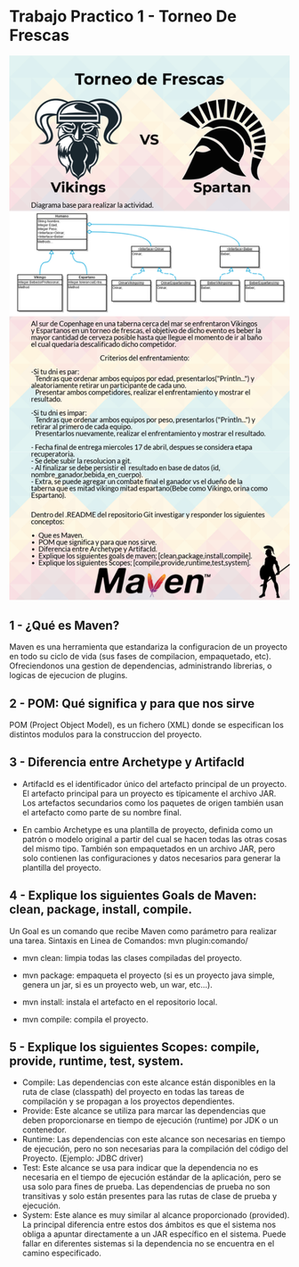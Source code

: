# Trabajo Practico 1 - Torneo De Frescas

![Torneo-De-Frescas](TorneoDeFrescas.png)

## 1 - ¿Qué es Maven?

Maven es una herramienta que estandariza la configuracion de un proyecto en todo su ciclo de vida (sus fases de compilacion, empaquetado, etc). Ofreciendonos una gestion de dependencias, administrando librerias, o logicas de ejecucion de plugins.

## 2 - POM: Qué significa y para que nos sirve

POM (Project Object Model), es un fichero (XML) donde se especifican los distintos modulos para la construccion del proyecto.

## 3 - Diferencia entre Archetype y Artifacld

- ArtifacId es el identificador único del artefacto principal de un proyecto. El artefacto principal para un proyecto es típicamente el archivo JAR. Los artefactos secundarios como los paquetes de origen también usan el artefacto como parte de su nombre final.

- En cambio Archetype es una plantilla de proyecto, definida como un patrón o modelo original a partir del cual se hacen todas las otras cosas del mismo tipo. También son empaquetados en un archivo JAR, pero solo contienen las configuraciones y datos necesarios para generar la plantilla del proyecto.

## 4 - Explique los siguientes Goals de Maven: clean, package, install, compile.

Un Goal es un comando que recibe Maven como parámetro para realizar una tarea. Sintaxis en Linea de Comandos: mvn plugin:comando/

- mvn clean: limpia todas las clases compiladas del proyecto.

- mvn package: empaqueta el proyecto (si es un proyecto java simple, genera un jar, si es un proyecto web, un war, etc…).

- mvn install: instala el artefacto en el repositorio local.

- mvn compile: compila el proyecto.

## 5 - Explique los siguientes Scopes: compile, provide, runtime, test, system.

- Compile: Las dependencias con este alcance están disponibles en la ruta de clase (classpath) del proyecto en todas las tareas de compilación y se propagan a los proyectos dependientes.
- Provide: Este alcance se utiliza para marcar las dependencias que deben proporcionarse en tiempo de ejecución (runtime) por JDK o un contenedor.
- Runtime: Las dependencias con este alcance son necesarias en tiempo de ejecución, pero no son necesarias para la compilación del código del Proyecto. (Ejemplo: JDBC driver)
- Test: Este alcance se usa para indicar que la dependencia no es necesaria en el tiempo de ejecución estándar de la aplicación, pero se usa solo para fines de prueba. Las dependencias de prueba no son transitivas y solo están presentes para las rutas de clase de prueba y ejecución.
- System: Este alance es muy similar al alcance proporcionado (provided). La principal diferencia entre estos dos ámbitos es que el sistema nos obliga a apuntar directamente a un JAR específico en el sistema. Puede fallar en diferentes sistemas si la dependencia no se encuentra en el camino especificado.
